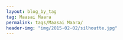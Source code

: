 ```yaml
---
layout: blog_by_tag
tag: Maasai Maara
permalink: tags/Maasai Maara/
header-img: "img/2015-02-02/silhoutte.jpg"
---
```

